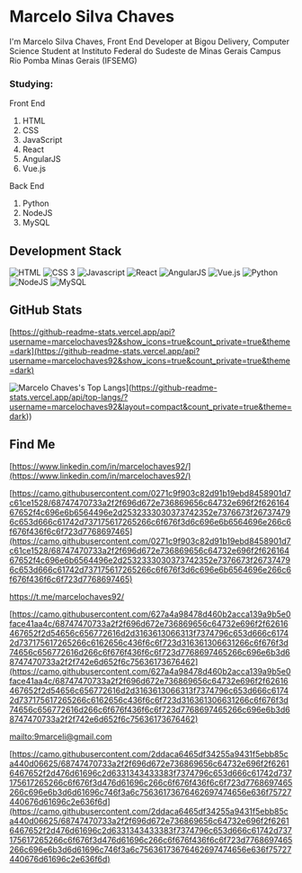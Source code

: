 # Marcelo Silva Chaves

I'm Marcelo Silva Chaves, Front End Developer at Bigou Delivery, Computer Science Student at Instituto Federal do Sudeste de Minas Gerais Campus Rio Pomba Minas Gerais (IFSEMG)

### Studying:

Front End

1. HTML
2. CSS
3. JavaScript
4. React
5. AngularJS
6. Vue.js

Back End

1. Python
2. NodeJS
3. MySQL

## Development Stack

<img src="[https://img.icons8.com/nolan/48/html-5.png](https://img.icons8.com/nolan/48/html-5.png)" title="HTML"  />
<img src="[https://img.icons8.com/color/48/000000/css3.png](https://img.icons8.com/color/48/000000/css3.png)" title="CSS 3" />
<img src="[https://img.icons8.com/color/48/000000/javascript.png](https://img.icons8.com/color/48/000000/javascript.png)" title="Javascript" />
<img src="[https://img.icons8.com/office/48/undefined/react.png](https://img.icons8.com/office/48/undefined/react.png)" title="React"/>
<img src="[https://img.icons8.com/color/48/undefined/angularjs.png](https://img.icons8.com/color/48/undefined/angularjs.png)" title="AngularJS" />
<img src="[https://img.icons8.com/external-tal-revivo-shadow-tal-revivo/48/undefined/external-vuejs-an-open-source-javascript-framework-for-building-user-interfaces-and-single-page-applications-logo-shadow-tal-revivo.png](https://img.icons8.com/external-tal-revivo-shadow-tal-revivo/48/undefined/external-vuejs-an-open-source-javascript-framework-for-building-user-interfaces-and-single-page-applications-logo-shadow-tal-revivo.png)" title="Vue.js"/>
<img src="[https://img.icons8.com/color/48/000000/python.png](https://img.icons8.com/color/48/000000/python.png)" title="Python" />
<img src="[https://img.icons8.com/color/48/000000/nodejs.png](https://img.icons8.com/color/48/000000/nodejs.png)" title="NodeJS" />
<img src="[https://img.icons8.com/metro/48/000000/mysql.png](https://img.icons8.com/metro/48/000000/mysql.png)" title="MySQL" />

## GitHub Stats

[https://github-readme-stats.vercel.app/api?username=marcelochaves92&show_icons=true&count_private=true&theme=dark](https://github-readme-stats.vercel.app/api?username=marcelochaves92&show_icons=true&count_private=true&theme=dark)

![Marcelo Chaves's Top Langs]([https://github-readme-stats.vercel.app/api/top-langs/?username=marcelochaves92&layout=compact&count_private=true&theme=dark)](https://github-readme-stats.vercel.app/api/top-langs/?username=marcelochaves92&layout=compact&count_private=true&theme=dark))

## Find Me

[https://www.linkedin.com/in/marcelochaves92/](https://www.linkedin.com/in/marcelochaves92/) 

[https://camo.githubusercontent.com/0271c9f903c82d91b19ebd8458901d7c61ce1528/68747470733a2f2f696d672e736869656c64732e696f2f62616467652f4c696e6b6564496e2d2532333030373742352e7376673f267374796c653d666c61742d737175617265266c6f676f3d6c696e6b6564696e266c6f676f436f6c6f723d7768697465](https://camo.githubusercontent.com/0271c9f903c82d91b19ebd8458901d7c61ce1528/68747470733a2f2f696d672e736869656c64732e696f2f62616467652f4c696e6b6564496e2d2532333030373742352e7376673f267374796c653d666c61742d737175617265266c6f676f3d6c696e6b6564696e266c6f676f436f6c6f723d7768697465)

https://t.me/marcelochaves92/

[https://camo.githubusercontent.com/627a4a98478d460b2acca139a9b5e0face41aa4c/68747470733a2f2f696d672e736869656c64732e696f2f62616467652f2d54656c656772616d2d3163613066313f7374796c653d666c61742d737175617265266c6162656c436f6c6f723d316361306631266c6f676f3d74656c656772616d266c6f676f436f6c6f723d7768697465266c696e6b3d68747470733a2f2f742e6d652f6c75636173676462](https://camo.githubusercontent.com/627a4a98478d460b2acca139a9b5e0face41aa4c/68747470733a2f2f696d672e736869656c64732e696f2f62616467652f2d54656c656772616d2d3163613066313f7374796c653d666c61742d737175617265266c6162656c436f6c6f723d316361306631266c6f676f3d74656c656772616d266c6f676f436f6c6f723d7768697465266c696e6b3d68747470733a2f2f742e6d652f6c75636173676462)

[mailto:9marceli@gmail.com](mailto:9marceli@gmail.com)

[https://camo.githubusercontent.com/2ddaca6465df34255a9431f5ebb85ca440d06625/68747470733a2f2f696d672e736869656c64732e696f2f62616467652f2d476d61696c2d6331343433383f7374796c653d666c61742d737175617265266c6f676f3d476d61696c266c6f676f436f6c6f723d7768697465266c696e6b3d6d61696c746f3a6c75636173676462697474656e636f75727440676d61696c2e636f6d](https://camo.githubusercontent.com/2ddaca6465df34255a9431f5ebb85ca440d06625/68747470733a2f2f696d672e736869656c64732e696f2f62616467652f2d476d61696c2d6331343433383f7374796c653d666c61742d737175617265266c6f676f3d476d61696c266c6f676f436f6c6f723d7768697465266c696e6b3d6d61696c746f3a6c75636173676462697474656e636f75727440676d61696c2e636f6d)
